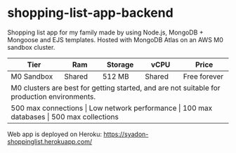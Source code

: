 # shopping-list-app-backend
Shopping list app for my family made by using Node.js, MongoDB + Mongoose and EJS templates. 
Hosted with MongoDB Atlas on an AWS M0 sandbox cluster.
<table>
    <thead>
        <tr>
            <th>Tier</th>
            <th>Ram</th>
            <th>Storage</th>
            <th>vCPU</th>
            <th>Price</th>
        </tr>
    </thead>
    <tbody>
        <tr>
           <td> M0 Sandbox </td>
           <td>Shared </td>
           <td>512 MB</td>
           <td>Shared</td>
           <td>Free forever</td>
        </tr>
        <tr>
            <td colspan=5>M0 clusters are best for getting started, and are not suitable for production environments.</td>
        </tr>
        <tr>
            <td colspan=5>500 max connections | Low network performance | 100 max databases | 500 max collections</td>
        </tr>
    </tbody>
</table>

Web app is deployed on Heroku: https://syadon-shoppinglist.herokuapp.com/
